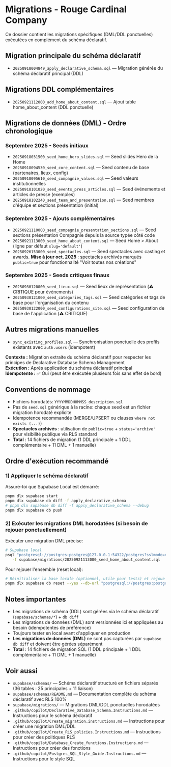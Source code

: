 # Migrations - Rouge Cardinal Company

Ce dossier contient les migrations spécifiques (DML/DDL ponctuelles) exécutées en complément du schéma déclaratif.

## Migration principale du schéma déclaratif

- `20250918004849_apply_declarative_schema.sql` — Migration générée du schéma déclaratif principal (DDL)

## Migrations DDL complémentaires

- `20250921112000_add_home_about_content.sql` — Ajout table home_about_content (DDL ponctuelle)

## Migrations de données (DML) - Ordre chronologique

### Septembre 2025 - Seeds initiaux

- `20250918031500_seed_home_hero_slides.sql` — Seed slides Hero de la Home
- `20250918094530_seed_core_content.sql` — Seed contenu de base (partenaires, lieux, config)
- `20250918095610_seed_compagnie_values.sql` — Seed valeurs institutionnelles
- `20250918101020_seed_events_press_articles.sql` — Seed événements et articles de presse (exemples)
- `20250918102240_seed_team_and_presentation.sql` — Seed membres d'équipe et sections présentation (initial)

### Septembre 2025 - Ajouts complémentaires

- `20250921110000_seed_compagnie_presentation_sections.sql` — Seed sections présentation Compagnie depuis la source typée côté code
- `20250921113000_seed_home_about_content.sql` — Seed Home > About (ligne par défaut `slug='default'`)
- `20250926153000_seed_spectacles.sql` — Seed spectacles avec casting et awards. **Mise à jour oct. 2025** : spectacles archivés marqués `public=true` pour fonctionnalité "Voir toutes nos créations"

### Septembre 2025 - Seeds critiques finaux

- `20250930120000_seed_lieux.sql` — Seed lieux de représentation (⚠️ CRITIQUE pour événements)
- `20250930121000_seed_categories_tags.sql` — Seed catégories et tags de base pour l'organisation du contenu
- `20250930122000_seed_configurations_site.sql` — Seed configuration de base de l'application (⚠️ CRITIQUE)

## Autres migrations manuelles

- `sync_existing_profiles.sql` — Synchronisation ponctuelle des profils existants avec `auth.users` (idempotent)

**Contexte :** Migration extraite du schéma déclaratif pour respecter les principes de Declarative Database Schema Management  
**Exécution :** Après application du schéma déclaratif principal  
**Idempotente :** ✅ Oui (peut être exécutée plusieurs fois sans effet de bord)

## Conventions de nommage

- Fichiers horodatés: `YYYYMMDDHHMMSS_description.sql`
- Pas de `seed.sql` générique à la racine: chaque seed est un fichier migration horodaté explicite
- Idempotence recommandée (MERGE/UPSERT ou clauses `where not exists (...)`)
- **Spectacles archivés** : utilisation de `public=true` + `status='archive'` pour visibilité publique via RLS standard
- **Total** : 14 fichiers de migration (1 DDL principale + 1 DDL complémentaire + 11 DML + 1 manuelle)

## Ordre d'exécution recommandé

### 1) Appliquer le schéma déclaratif

Assure-toi que Supabase Local est démarré:

```bash
pnpm dlx supabase start
pnpm dlx supabase db diff -f apply_declarative_schema
# pnpm dlx supabase db diff -f apply_declarative_schema --debug
pnpm dlx supabase db push
```

### 2) Exécuter les migrations DML horodatées (si besoin de rejouer ponctuellement)

Exécuter une migration DML précise:

```bash
# Supabase local
psql "postgresql://postgres:postgres@127.0.0.1:54322/postgres?sslmode=disable" \
   -f supabase/migrations/20250921113000_seed_home_about_content.sql
```

Pour rejouer l'ensemble (reset local):

```bash
# Réinitialiser la base locale (optionnel, utile pour tests) et rejoue les migrations
pnpm dlx supabase db reset --yes --db-url "postgresql://postgres:postgres@127.0.0.1:54322/postgres?sslmode=disable"
```

## Notes importantes

- Les migrations de schéma (DDL) sont gérées via le schéma déclaratif (`supabase/schemas/*`) + `db diff`
- Les migrations de données (DML) sont versionnées ici et appliquées au besoin (idempotentes de préférence)
- Toujours tester en local avant d'appliquer en production
- **Les migrations de données (DML)** ne sont pas capturées par `supabase db diff` et doivent être gérées séparément
- **Total** : 14 fichiers de migration SQL (1 DDL principale + 1 DDL complémentaire + 11 DML + 1 manuelle)

## Voir aussi

- `supabase/schemas/` — Schéma déclaratif structuré en fichiers séparés (36 tables : 25 principales + 11 liaison)
- `supabase/schemas/README.md` — Documentation complète du schéma déclaratif avec RLS 100%
- `supabase/migrations/` — Migrations DML/DDL ponctuelles horodatées
- `.github/copilot/Declarative_Database_Schema.Instructions.md` — Instructions pour le schéma déclaratif
- `.github/copilot/Create_migration.instructions.md` — Instructions pour créer une migration DML/DDL
- `.github/copilot/Create_RLS_policies.Instructions.md` — Instructions pour créer des politiques RLS
- `.github/copilot/Database_Create_functions.Instructions.md` — Instructions pour créer des fonctions
- `.github/copilot/Postgres_SQL_Style_Guide.Instructions.md` — Instructions pour le style SQL